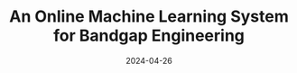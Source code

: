 ---
title: "An Online Machine Learning System for Bandgap Engineering"
collection: publications
category: manuscripts
permalink: /publication/2024-04-26-online-ml-bandgap-engineering
excerpt: 'This paper introduces MatFlow, a web-based machine learning platform for materials science that supports both forward and inverse design of materials, with specific application to bandgap prediction for semiconductor design.'
date: 2024-04-26
venue: 'SSRN Electronic Journal'
pages: '24'
paperurl: 'https://ssrn.com/abstract=4808029'
doi: 'http://dx.doi.org/10.2139/ssrn.4808029'
citation: 'Jamil, Hasan and Rahman, Hasan and Mankotia, Sameer. (2024). "An Online Machine Learning System for Bandgap Engineering." <i>SSRN Electronic Journal</i>. Available at SSRN: https://ssrn.com/abstract=4808029'
---